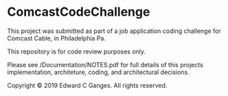 # ComcastCodeChallenge

This project was submitted as part of a job application coding challenge for Comcast Cable, in Philadelphia Pa. 

This repository is for code review purposes only.

Please see /Documentation/NOTES.pdf for full details of this projects implementation, architeture, coding, and architectural decisions.

Copyright © 2019 Edward C Ganges. All rights reserved.


